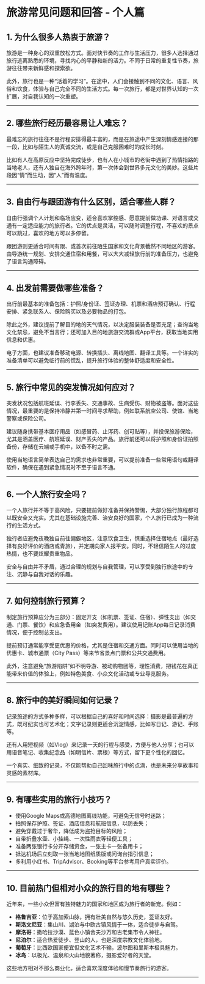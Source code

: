 # 旅游常见问题和回答 - 个人篇

## 1. 为什么很多人热衷于旅游？

旅游是一种身心的双重放松方式。面对快节奏的工作与生活压力，很多人选择通过旅行逃离熟悉的环境，寻找内心的平静和新的活力。不同于日常的重复性节奏，旅游往往带来新鲜感和探索欲。

此外，旅行也是一种“活着的学习”。在途中，人们会接触到不同的文化、语言、风俗和饮食，体验与自己完全不同的生活方式。每一次旅行，都是对世界认知的一次扩展，对自我认知的一次重塑。

---

## 2. 哪些旅行经历最容易让人难忘？

最难忘的旅行往往不是行程安排得最丰富的，而是在旅途中产生深刻情感连接的那一段，比如与陌生人的真诚交流，或是自己克服困难时的成长时刻。

比如有人在高原反应中坚持完成徒步，也有人在小城市的老街中遇到了热情指路的当地老人，还有人独自在海外跨年时，第一次体会到世界多元文化的美妙。这些片段因“情”而生动，因“人”而有温度。

---

## 3. 自由行与跟团游有什么区别，适合哪些人群？

自由行强调个人计划和临场应变，适合喜欢掌控感、愿意提前做功课、对语言或交通有一定适应能力的旅行者。它的优点是灵活，可以随时调整行程，不喜欢的景点可以跳过，喜欢的地方可以多停留。

跟团游则更适合时间有限、或首次前往陌生国家和文化背景截然不同地区的游客。由导游统一规划、安排交通住宿和用餐，可以大大减轻旅行前的准备压力，也避免了语言沟通障碍。

---

## 4. 出发前需要做哪些准备？

出行前最基本的准备包括：护照/身份证、签证办理、机票和酒店预订确认、行程安排、紧急联系人、保险购买以及必要物品的打包。

除此之外，建议提前了解目的地的天气情况，以决定服装装备是否充足；查询当地文化禁忌，避免不当言行；还可加入目的地旅游交流群或App平台，获取当地实用信息和优惠。

电子方面，也建议准备移动电源、转换插头、离线地图、翻译工具等。一个详实的准备清单可以避免临行前的慌乱，提升旅行体验的整体舒适度和安全性。

---

## 5. 旅行中常见的突发情况如何应对？

突发状况包括航班延误、行李丢失、交通事故、生病受伤、财物被盗等。面对这些情况，最重要的是保持冷静并第一时间寻求帮助，例如联系航空公司、使馆、当地警察或保险公司。

建议随身携带基本医疗用品（如感冒药、止泻药、创可贴等），并投保旅游保险，尤其是涵盖医疗、航班延误、财产丢失的产品。旅行前还可以将护照和身份证拍照备份，存储在云端或手机中，以备不时之需。

使用当地语言简单表达自己的需求也非常重要，可以提前准备一些常用语句或翻译软件，确保在遇到紧急情况时不至于语言不通。

---

## 6. 一个人旅行安全吗？

一个人旅行并不等于高风险，只要提前做好准备并保持警惕，大部分独行旅程都可以既安全又充实。尤其在基础设施完善、治安良好的国家，个人旅行已成为一种流行的生活方式。

独行者应避免夜晚独自前往偏僻地区，注意饮食卫生，慎重选择住宿地点（最好选择有良好评价的酒店或青旅），并定期向家人报平安。同时，不轻信陌生人的过度热情，也不要炫耀贵重物品。

安全与自由并不矛盾，通过合理的规划与自我管理，可以享受到独行旅途中的专注、沉静与自我对话的乐趣。

---

## 7. 如何控制旅行预算？

制定旅行预算应分为三部分：固定开支（如机票、签证、住宿）、弹性支出（如交通、门票、餐饮）和应急备用金（如突发费用）。建议使用记账App每日记录消费情况，便于控制总支出。

提前预订通常能享受更优惠的价格，尤其是住宿和交通方面。同时可以使用当地的优惠卡、城市通票（City Pass）等来节省景点门票和公共交通费用。

此外，注意避免“旅游陷阱”如不明导游、被动购物团等，理性消费，把钱花在真正能带来价值的体验上，例如特色美食、小众文化活动或专业导览服务。

---

## 8. 旅行中的美好瞬间如何记录？

记录旅途的方式多种多样，可以根据自己的喜好和时间选择：摄影是最普遍的方式，既可纪实也可艺术化；文字记录则更适合沉淀情感，比如写日记、游记、手账等。

还有人用短视频（如Vlog）来记录一天的行程与感受，方便与他人分享；也可以用语音笔记、收集纪念品（如明信片、票根）等方式，留下更个性化的回忆。

一个真实、细致的记录，不仅能帮助自己回味旅行中的点滴，也是未来分享故事和灵感的素材库。

---

## 9. 有哪些实用的旅行小技巧？

- 使用Google Maps或高德地图离线功能，可避免无信号时迷路；
- 拍照保存护照、签证、酒店信息和航班信息，以防丢失；
- 避免穿戴过于奢华，降低成为盗抢目标的风险；
- 自带折叠水壶、小挂绳、一次性雨衣等轻便工具；
- 准备两张银行卡分开存储资金，一张主卡一张备用卡；
- 抵达机场后立刻取一张当地地图纸质版或问询台指引信息；
- 多利用小红书、TripAdvisor、Booking等平台参考用户真实评价。

---

## 10. 目前热门但相对小众的旅行目的地有哪些？

近年来，一些小众但富有独特魅力的国家和地区成为旅行者的新宠。例如：

- **格鲁吉亚**：位于高加索山脉，拥有壮美自然与悠久历史，签证友好。
- **斯洛文尼亚**：集山川、湖泊与中欧古镇风情于一体，适合徒步与自驾。
- **摩洛哥**：撒哈拉沙漠、蓝色小镇舍夫沙万和古老集市令人神往。
- **尼泊尔**：适合热爱徒步、登山的人，也是深度宗教文化体验地。
- **葡萄牙**：比西欧国家便宜但文化艺术不输，波尔图和里斯本极具魅力。
- **冰岛**：以极光、温泉和火山地貌著称，摄影爱好者的天堂。

这些地方相对不那么商业化，适合喜欢深度体验和慢节奏旅行的游客。

---
